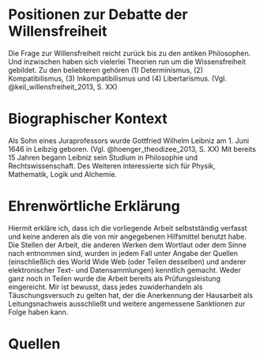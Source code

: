 # Positionen zur Debatte der Willensfreiheit

Die Frage zur Willensfreiheit reicht zurück bis zu den antiken Philosophen. Und inzwischen haben sich vielerlei Theorien run um die Wissensfreiheit gebildet. Zu den beliebteren gehören (1) Determinismus, (2) Kompatibilismus, (3) Inkompatibilismus und (4) Libertarismus. (Vgl. @keil_willensfreiheit_2013, S. XX)

# Biographischer Kontext

Als Sohn eines Juraprofessors wurde Gottfried Wilhelm Leibniz am 1\. Juni 1646 in Leibzig geboren. (Vgl. @hoenger_theodizee_2013, S. XX) Mit bereits 15 Jahren begann Leibniz sein Studium in Philosophie und Rechtswissenschaft. Des Weiteren interessierte sich für Physik, Mathematik, Logik und Alchemie.

# Ehrenwörtliche Erklärung

Hiermit erkläre ich, dass ich die vorliegende Arbeit selbstständig verfasst und keine anderen als die von mir angegebenen Hilfsmittel benutzt habe. Die Stellen der Arbeit, die anderen Werken dem Wortlaut oder dem Sinne nach entnommen sind, wurden in jedem Fall unter Angabe der Quellen (einschließlich des World Wide Web (oder Teilen desselben) und anderer elektronischer Text- und Datensammlungen) kenntlich gemacht. Weder ganz noch in Teilen wurde die Arbeit bereits als Prüfungsleistung eingereicht. Mir ist bewusst, dass jedes zuwiderhandeln als Täuschungsversuch zu gelten hat, der die Anerkennung der Hausarbeit als Leitungsnachweis ausschließt und weitere angemessene Sanktionen zur Folge haben kann.

# Quellen
